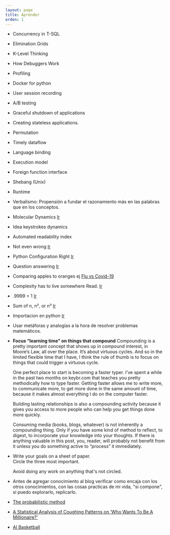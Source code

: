 ```yaml
---
layout: page
title: Aprender
orden: 1
---
```


- Concurrency in T-SQL
- Elimination Grids
- K-Level Thinking
- How Debuggers Work
- Profiling
- Docker for python
- User session recording
- A/B testing
- Graceful shutdown of applications
- Creating stateless applications.
- Permutation
- Timely dataflow
- Language binding
- Execution model
- Foreign function interface
- Shebang (Unix)
- Runtime
- Verbalismo: Propensión a fundar el razonamiento más en las palabras que en los conceptos.
- Molecular Dynamics [Ir](https://en.wikipedia.org/wiki/Molecular_dynamics)
- Idea keystrokes dynamics
- Automated readability index
- Not even wrong [Ir](https://en.wikipedia.org/wiki/Not_even_wrong)
- Python Configuration Right [Ir](https://whalesalad.com/blog/doing-python-configuration-right)
- Question answering [Ir](https://en.wikipedia.org/wiki/Question_answering)
- Comparing apples to oranges ej [Flu vs Covid-19](https://blogs.scientificamerican.com/observationscomparing-covid-19-deaths-to-flu-deaths-is-like-comparing-apples-to-oranges/)
- Complexity has to live somewhere Read. [Ir](https://ferd.ca/complexity-has-to-live-somewhere.html)
- .9999 = 1 [Ir](https://en.wikipedia.org/wiki/0.999...)
- Sum of n, n², or n³ [Ir](https://brilliant.org/wiki/sum-of-n-n2-or-n3/)
- Importacion en python [Ir](http://python-notes.curiousefficiency.org/en/latest/python_concepts/import_traps.html)
- Usar metáforas y analogías a la hora de resolver problemas matemáticos.
- **Focus “learning time” on things that compound**    Compounding is a pretty important concept that shows up in compound interest, in Moore’s Law, all over the place. It’s about virtuous cycles. And so in the limited flexible time that I have, I think the rule of thumb is to focus on things that could trigger a virtuous cycle.

    One perfect place to start is becoming a faster typer. I’ve spent a while in the past two months on keybr.com that teaches you pretty methodically how to type faster. Getting faster allows me to write more, to communicate more, to get more done in the same amount of time, because it makes almost everything I do on the computer faster.

    Building lasting relationships is also a compounding activity because it gives you access to more people who can help you get things done more quickly.

    Consuming media (books, blogs, whatever) is not inherently a compounding thing. Only if you have some kind of method to reflect, to digest, to incorporate your knowledge into your thoughts. If there is anything valuable in this post, you, reader, will probably not benefit from it unless you do something active to “process” it immediately.
- Write your goals on a sheet of paper.     
    Circle the three most important. 
    
    Avoid doing any work on anything that's not circled.
- Antes de agregar conocimiento al blog verificar como encaja con los otros conocimientos, con las cosas practicas de mi vida, "si compone", si puedo explorarlo, replicarlo.
- [The probabilistic method](https://en.wikipedia.org/wiki/Probabilistic_method)
- [A Statistical Analysis of Coughing Patterns on ‘Who Wants To Be A Millionaire?’](https://medium.com/@liam.philip.shawa-statistical-analysis-of-coughing-patterns-on-who-wants-to-be-a-millionaire-187be5cc6af1)
- [AI Basketball](https://ai-basketball-analysis.herokuapp.com/)